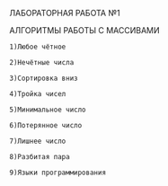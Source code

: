   ЛАБОРАТОРНАЯ РАБОТА №1
	
  АЛГОРИТМЫ РАБОТЫ С МАССИВАМИ 
  
	1)Любое чётное
  
	2)Нечётные числа
  
	3)Сортировка вниз
  
	4)Тройка чисел
  
	5)Минимальное число
  
	6)Потерянное число
  
	7)Лишнее число
  
	8)Разбитая пара
  
	9)Языки программирования
